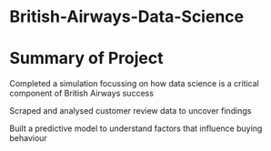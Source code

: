 # British-Airways-Data-Science

# Summary of Project
Completed a simulation focussing on how data science is a critical component of British Airways success

Scraped and analysed customer review data to uncover findings

Built a predictive model to understand factors that influence buying behaviour
